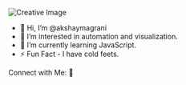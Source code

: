 ![Creative Image](https://drive.google.com/file/d/1MJCfSYsp7pP-rs4yw2B9XfBeh602Bvym/view?usp=sharing)
- 👋 Hi, I’m @akshaymagrani
- 👀 I’m interested in automation and visualization.
- 🌱 I’m currently learning JavaScript.
- :zap: Fun Fact - I have cold feets.

Connect with Me: :handshake:

[1]: https://twitter.com/akshay_magrani
[2]: https://www.instagram.com/dev.akshaym/

<!---
akshaymagrani/akshaymagrani is a ✨ special ✨ repository because its `README.md` (this file) appears on your GitHub profile.
You can click the Preview link to take a look at your changes.
--->

